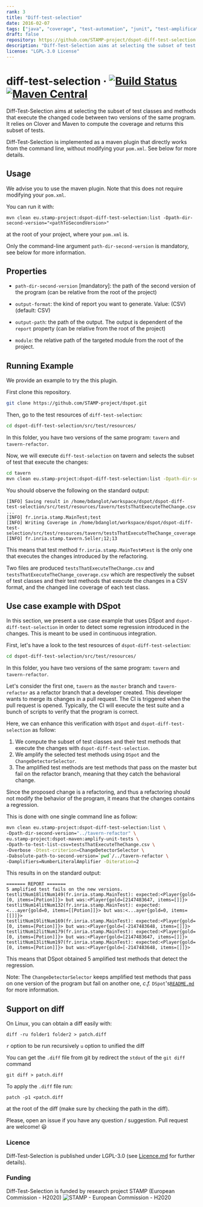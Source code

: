 ```yaml
---
rank: 3
title: "Diff-test-selection"
date: 2016-02-07
tags: ["java", "coverage", "test-automation", "junit", "test-amplification", "hacktoberfest", "inria", "h2020"]
draft: false
repository: https://github.com/STAMP-project/dspot-diff-test-selection
description: "Diff-Test-Selection aims at selecting the subset of test classes and methods that execute the changed code between two versions of the same program. It relies on Clover and Maven to compute the coverage and returns this subset of tests. Diff-Test-Selection is implemented as a maven plugin that directly works from the command line, without modifying your pom.xml. See below for more details."
license: "LGPL-3.0 License"
---
```


# diff-test-selection · [![Build Status](https://travis-ci.org/STAMP-project/diff-test-selection.svg?branch=master)](https://travis-ci.org/STAMP-project/diff-test-selection) [![Maven Central](https://maven-badges.herokuapp.com/maven-central/eu.stamp-project/diff-test-selection/badge.svg)](https://mavenbadges.herokuapp.com/maven-central/eu.stamp-project/diff-test-selection)

Diff-Test-Selection aims at selecting the subset of test classes and methods that execute the changed code between two versions of the same program. It relies on Clover and Maven to compute the coverage and returns this subset of tests.

Diff-Test-Selection is implemented as a maven plugin that directly works from the command line, without modifying your `pom.xml`. See below for more details.

## Usage

We advise you to use the maven plugin. Note that this does not require modifying your `pom.xml`.

You can run it with:

```shell
mvn clean eu.stamp-project:dspot-diff-test-selection:list -Dpath-dir-second-version="<pathToSecondVersion>"
```

at the root of your project, where your `pom.xml` is.

Only the command-line argument `path-dir-second-version` is mandatory, see below for more information.

## Properties

* `path-dir-second-version` \[mandatory\]: the path of the second version of the program (can be relative from the root of the project) 

* `output-format`: the kind of report you want to generate. Value: (CSV) (default: CSV)

* `output-path`: the path of the output. The output is dependent of the `report` property  (can be relative from the root of the project)

* `module`: the relative path of the targeted module from the root of the project.

## Running Example

We provide an example to try the this plugin. 

First clone this repository.

```bash
git clone https://github.com/STAMP-project/dspot.git
```

Then, go to the test resources of `diff-test-selection`:

```bash
cd dspot-diff-test-selection/src/test/resources/
```

In this folder, you have two versions of the same program: `tavern` and `tavern-refactor`.

Now, we will execute `diff-test-selection` on tavern and selects the subset of test that execute the changes:

```bash
cd tavern
mvn clean eu.stamp-project:dspot-diff-test-selection:list -Dpath-dir-second-version=../tavern-refactor
```

You should observe the following on the standard output:

```text
[INFO] Saving result in /home/bdanglot/workspace/dspot/dspot-diff-test-selection/src/test/resources/tavern/testsThatExecuteTheChange.csv ...
[INFO] fr.inria.stamp.MainTest;test
[INFO] Writing Coverage in /home/bdanglot/workspace/dspot/dspot-diff-test-selection/src/test/resources/tavern/testsThatExecuteTheChange_coverage.csv
[INFO] fr.inria.stamp.tavern.Seller;12;13
```

This means that test method `fr.inria.stamp.MainTest#test` is the only one that executes the changes introduced by the refactoring.

Two files are produced `testsThatExecuteTheChange.csv` and `testsThatExecuteTheChange_coverage.csv` which are respectively the subset of test classes and their test methods that execute the changes in a CSV format, and the changed line coverage of each test class.

## Use case example with DSpot

In this section, we present a use case example that uses DSpot and `dspot-diff-test-selection` in order to detect some regression introduced in the changes. This is meant to be used in continuous integration.

First, let's have a look to the test resources of `dspot-diff-test-selection`:

```bash
cd dspot-diff-test-selection/src/test/resources/
``` 

In this folder, you have two versions of the same program: `tavern` and `tavern-refactor`.

Let's consider the first one, `tavern` as the `master` branch and `tavern-refactor` as a refactor branch that a developer created. This developer wants to merge its changes in a pull request.
The CI is triggered when the pull request is opened. Typically, the CI will execute the test suite and a bunch of scripts to verify that the program is correct.

Here, we can enhance this verification with `DSpot` and `dspot-diff-test-selection` as follow:

1. We compute the subset of test classes and their test methods that execute the changes with `dspot-diff-test-selection`.
2. We amplify the selected test methods using `DSpot` and the `ChangeDetectorSelector`.
3. The amplified test methods are test methods that pass on the master but fail on the refactor branch, meaning that they catch the behavioral change.

Since the proposed change is a refactoring, and thus a refactoring should not modify the behavior of the program, it means that the changes contains a regression.

This is done with one single command line as follow:

```bash
mvn clean eu.stamp-project:dspot-diff-test-selection:list \
-Dpath-dir-second-version="../tavern-refactor" \
eu.stamp-project:dspot-maven:amplify-unit-tests \
-Dpath-to-test-list-csv=testsThatExecuteTheChange.csv \
-Dverbose -Dtest-criterion=ChangeDetectorSelector \
-Dabsolute-path-to-second-version=`pwd`/../tavern-refactor \
-Damplifiers=NumberLiteralAmplifier -Diteration=2
```

This results in on the standard output:

```text
======= REPORT =======
5 amplified test fails on the new versions.
testlitNum18litNum149(fr.inria.stamp.MainTest): expected:<Player{gold=[0, items=[Potion]]}> but was:<Player{gold=[2147483647, items=[]]}>
testlitNum14litNum132(fr.inria.stamp.MainTest): expected:<...ayer{gold=0, items=[[Potion]]}> but was:<...ayer{gold=0, items=[[]]}>
testlitNum19litNum169(fr.inria.stamp.MainTest): expected:<Player{gold=[0, items=[Potion]]}> but was:<Player{gold=[-2147483648, items=[]]}>
testlitNum12litNum179(fr.inria.stamp.MainTest): expected:<Player{gold=[0, items=[Potion]]}> but was:<Player{gold=[2147483647, items=[]]}>
testlitNum13litNum197(fr.inria.stamp.MainTest): expected:<Player{gold=[0, items=[Potion]]}> but was:<Player{gold=[-2147483648, items=[]]}>
```

This means that DSpot obtained 5 amplified test methods that detect the regression.  

Note: The `ChangeDetectorSelector` keeps amplified test methods that pass on one version of the program but fail on another one, _c.f._  `DSpot`'s[`README.md`](https://github.com/STAMP-project/dspot/blob/master/README.md) for more information.  

## Support on diff

On Linux, you can obtain a diff easily with:
```shell
diff -ru folder1 folder2 > patch.diff
```
`r` option to be run recursively
`u` option to unified the diff

You can get the `.diff` file from git by redirect the `stdout` of the `git diff` command
```shell
git diff > patch.diff
```

To apply the `.diff` file run:
```shell
patch -p1 <patch.diff
```
at the root of the diff (make sure by checking the path in the diff).

Please, open an issue if you have any question / suggestion. Pull request are welcome! 😃

### Licence

Diff-Test-Selection is published under LGPL-3.0 (see [Licence.md](https://github.com/STAMP-project/testrunner/blob/master/LICENSE) for further details).

### Funding

Diff-Test-Selection is funded by research project STAMP (European Commission - H2020)
![STAMP - European Commission - H2020](docs/logo_readme_md.png)